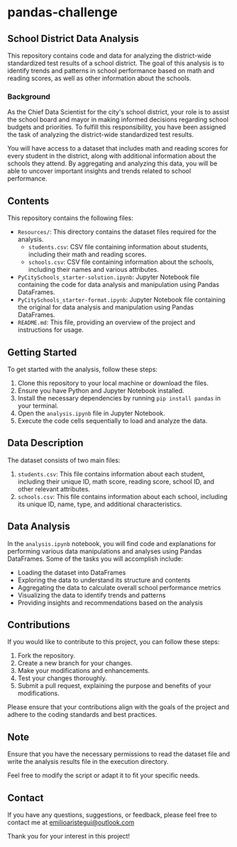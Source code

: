 # pandas-challenge

## School District Data Analysis

This repository contains code and data for analyzing the district-wide standardized test results of a school district. The goal of this analysis is to identify trends and patterns in school performance based on math and reading scores, as well as other information about the schools.

### Background

As the Chief Data Scientist for the city's school district, your role is to assist the school board and mayor in making informed decisions regarding school budgets and priorities. To fulfill this responsibility, you have been assigned the task of analyzing the district-wide standardized test results.

You will have access to a dataset that includes math and reading scores for every student in the district, along with additional information about the schools they attend. By aggregating and analyzing this data, you will be able to uncover important insights and trends related to school performance.

## Contents

This repository contains the following files:

- `Resources/`: This directory contains the dataset files required for the analysis.
  - `students.csv`: CSV file containing information about students, including their math and reading scores.
  - `schools.csv`: CSV file containing information about the schools, including their names and various attributes.
- `PyCitySchools_starter-solution.ipynb`: Jupyter Notebook file containing the code for data analysis and manipulation using Pandas DataFrames.
- `PyCitySchools_starter-format.ipynb`: Jupyter Notebook file containing the original for data analysis and manipulation using Pandas DataFrames.
- `README.md`: This file, providing an overview of the project and instructions for usage.

## Getting Started

To get started with the analysis, follow these steps:

1. Clone this repository to your local machine or download the files.
2. Ensure you have Python and Jupyter Notebook installed.
3. Install the necessary dependencies by running `pip install pandas` in your terminal.
4. Open the `analysis.ipynb` file in Jupyter Notebook.
5. Execute the code cells sequentially to load and analyze the data.

## Data Description

The dataset consists of two main files:

1. `students.csv`: This file contains information about each student, including their unique ID, math score, reading score, school ID, and other relevant attributes.
2. `schools.csv`: This file contains information about each school, including its unique ID, name, type, and additional characteristics.

## Data Analysis

In the `analysis.ipynb` notebook, you will find code and explanations for performing various data manipulations and analyses using Pandas DataFrames. Some of the tasks you will accomplish include:

- Loading the dataset into DataFrames
- Exploring the data to understand its structure and contents
- Aggregating the data to calculate overall school performance metrics
- Visualizing the data to identify trends and patterns
- Providing insights and recommendations based on the analysis

## Contributions

If you would like to contribute to this project, you can follow these steps:

1. Fork the repository.
2. Create a new branch for your changes.
3. Make your modifications and enhancements.
4. Test your changes thoroughly.
5. Submit a pull request, explaining the purpose and benefits of your modifications.

Please ensure that your contributions align with the goals of the project and adhere to the coding standards and best practices.

## Note

Ensure that you have the necessary permissions to read the dataset file and write the analysis results file in the execution directory.

Feel free to modify the script or adapt it to fit your specific needs.

## Contact

If you have any questions, suggestions, or feedback, please feel free to contact me at emilioaristegui@outlook.com

Thank you for your interest in this project!
